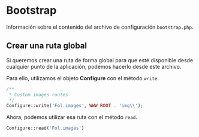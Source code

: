 # Bootstrap

Información sobre el contenido del archivo de configuración `bootstrap.php`.

## Crear una ruta global

Si queremos crear una ruta de forma global para que esté disponible desde cualquier punto de la aplicación, podemos hacerlo desde este archivo.

Para ello, utilizamos el objeto **Configure** con el método `write`.

```php
/**
 * Custom images routes
 */
Configure::write('Fol.images', WWW_ROOT . 'img\\');
```

Ahora, podemos utilizar esa ruta con el método `read`.

```php
Configure::read('Fol.images')
```

